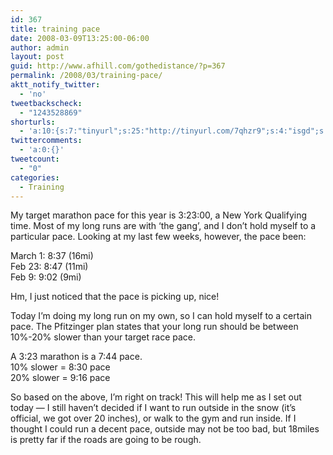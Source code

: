 ```yaml
---
id: 367
title: training pace
date: 2008-03-09T13:25:00-06:00
author: admin
layout: post
guid: http://www.afhill.com/gothedistance/?p=367
permalink: /2008/03/training-pace/
aktt_notify_twitter:
  - 'no'
tweetbackscheck:
  - "1243528869"
shorturls:
  - 'a:10:{s:7:"tinyurl";s:25:"http://tinyurl.com/7qhzr9";s:4:"isgd";s:17:"http://is.gd/flpV";s:5:"bitly";s:20:"http://bit.ly/2jzla0";s:5:"snipr";s:22:"http://snipr.com/9swb8";s:5:"snurl";s:22:"http://snurl.com/9swb8";s:7:"snipurl";s:24:"http://snipurl.com/9swb8";s:5:"adjix";s:207:"(10 Jan 2008 temporary restriction: API requires valid partnerID or partnerEmail key in request. Contact us if this affects you.) Invalid Adjix request. API documentation @ http://web.adjix.com/AdjixAPI.html";s:4:"advu";s:203:"(10 Jan 2008 temporary restriction: API requires valid partnerID or partnerEmail key in request. Contact us if this affects you.) Invalid Adjix request. API documentation @ http://web.ad.vu/AdjixAPI.html";s:4:"zima";s:19:"http://zi.ma/5c65e7";s:9:"permalink";s:58:"http://www.afhill.com/gothedistance/2008/03/training-pace/";}'
twittercomments:
  - 'a:0:{}'
tweetcount:
  - "0"
categories:
  - Training
---
```

My target marathon pace for this year is 3:23:00, a New York Qualifying time. Most of my long runs are with &#8216;the gang&#8217;, and I don&#8217;t hold myself to a particular pace. Looking at my last few weeks, however, the pace been:

March 1: 8:37 (16mi)  
Feb 23: 8:47 (11mi)  
Feb 9: 9:02 (9mi)

Hm, I just noticed that the pace is picking up, nice!

Today I&#8217;m doing my long run on my own, so I can hold myself to a certain pace. The Pfitzinger plan states that your long run should be between 10%-20% slower than your target race pace. 

A 3:23 marathon is a 7:44 pace.  
10% slower = 8:30 pace  
20% slower = 9:16 pace

So based on the above, I&#8217;m right on track! This will help me as I set out today &#8212; I still haven&#8217;t decided if I want to run outside in the snow (it&#8217;s official, we got over 20 inches), or walk to the gym and run inside. If I thought I could run a decent pace, outside may not be too bad, but 18miles is pretty far if the roads are going to be rough.